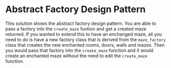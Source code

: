 # Abstract Factory Design Pattern

This solution shows the abstract factory design pattern.
You are able to pass a factory into the `create_maze` funtion and get a created
maze returned. If you wanted to extend this to have an enchanged maze, all
you need to do is have a new factory class that is derived from the
`maze_factory` class that creates the new enchanted rooms, doors, walls and
mazes. Then you would pass that factory into the `create_maze` function and it
would create an enchanted maze without the need to edit the `create_maze`
function.
